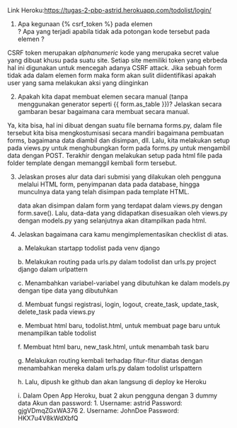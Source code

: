 Link Heroku:https://tugas-2-pbp-astrid.herokuapp.com/todolist/login/

1. Apa kegunaan {% csrf_token %} pada elemen <form>? Apa yang terjadi apabila tidak ada potongan kode tersebut pada elemen <form>?

CSRF token merupakan _alphanumeric_ kode yang merupaka secret value yang dibuat khusu pada suatu site. Setiap site memiliki token yang ebrbeda hal ini digunakan untuk mencegah adanya CSRF attack. Jika sebuah form tidak ada dalam elemen form maka form akan sulit diidentifikasi apakah user yang sama melakukan aksi yang diinginkan 

2. Apakah kita dapat membuat elemen <form> secara manual (tanpa menggunakan generator seperti {{ form.as_table }})? Jelaskan secara gambaran besar bagaimana cara membuat <form> secara manual.

  Ya, kita bisa, hal ini dibuat dengan suatu file bernama forms.py, dalam file tersebut kita bisa mengkostumisasi secara mandiri bagaimana pembuatan forms, bagaimana data diambil dan disimpan, dll. Lalu, kita melakukan setup pada views.py untuk menghubungkan form pada forms.py untuk mengambil data dengan POST. Terakhir dengan melakukan setup pada html file pada folder template dengan memanggil kembali form tersebut.
  
3. Jelaskan proses alur data dari submisi yang dilakukan oleh pengguna melalui HTML form, penyimpanan data pada database, hingga munculnya data yang telah disimpan pada template HTML.

   data akan disimpan dalam form yang terdapat dalam views.py dengan form.save(). Lalu, data-data yang didapatkan disesuaikan oleh views.py dengan models.py yang selanjutnya akan ditampilkan pada html. 
   
4. Jelaskan bagaimana cara kamu mengimplementasikan checklist di atas.

    a. Melakukan startapp todolist pada venv django
    
    b. Melakukan routing pada urls.py dalam todolist dan urls.py project  django dalam urlpattern
    
    c. Menambahkan variabel-variabel yang dibutuhkan ke dalam models.py dengan tipe data yang dibutuhkan
    
    d. Membuat fungsi registrasi, login, logout, create_task, update_task, delete_task pada views.py
    
    e. Membuat html baru, todolist.html, untuk membuat page baru untuk menampilkan table todolist
    
    f.  Membuat html baru, new_task.html, untuk menambah task baru
    
    g. Melakukan routing kembali terhadap fitur-fitur diatas dengan menambahkan mereka dalam urls.py dalam todolist urlspattern
    
    h. Lalu, dipush ke github dan akan langsung di deploy ke Heroku
    
    i. Dalam Open App Heroku, buat 2 akun pengguna dengan 3 dummy data 
        Akun dan password:
          1. Username: astrid
             Password: gjgVDmqZGxWA376
          2. Username: JohnDoe
             Password: HKX7u4V8kWdXbfQ
    
